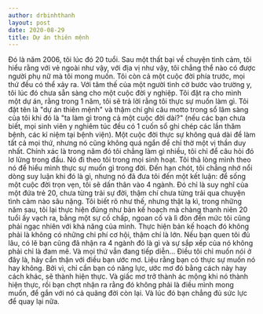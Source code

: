```yaml
---
author: drbinhthanh
layout: post
date: 2020-08-29
title: Dự án thiên mệnh
---
```

Đó là năm 2006, tôi lúc đó 20 tuổi. Sau một thất bại về chuyện tình cảm, tôi hiểu rằng với vẻ ngoài như vậy, với địa vị như vậy, tôi chẳng thể nào có được người phụ nữ mà tôi mong muốn. Tôi còn cả một cuộc đời phía trước, mọi thứ đều có thể xảy ra. Với tâm thế của một người tình cờ bước vào trường y, tôi lúc đó chưa sẵn sàng cho một cuộc đời y nghiệp. Tôi đặt ra cho mình một dự án, rằng trong 1 năm, tôi sẽ trả lời rằng tôi thực sự muốn làm gì.
Tôi đặt tên là "dự án thiên mệnh" và thậm chí ghi câu motto trong sổ lâm sàng của tôi khi đó là "ta làm gì trong cả một cuộc đời dài?" (nếu các bạn chưa biết, mọi sinh viên y nghiêm túc đều có 1 cuốn sổ ghi chép các lần thăm bệnh, các kỉ niệm tại bệnh viện). Một cuộc đời thực sự không quá dài để làm tất cả mọi thứ, nhưng nó cũng không quá ngắn để chỉ thờ một vị thần duy nhất.
Chính xác là trong năm đó tôi chẳng làm gì nhiều, tôi chỉ để câu hỏi đó lơ lửng trong đầu. Nó đi theo tôi trong mọi sinh hoạt. Tôi thả lòng mình theo nó để hiểu mình thực sự muốn gì trong đời. Đến hạn chót, tôi chẳng nhớ nổi dòng suy luận khi đó là gì, nhưng nó đã đưa tôi đến một kết luận: để sống một cuộc đời trọn vẹn, tôi sẽ dấn thân vào 4 ngành.
Đó chỉ là suy nghĩ của một đứa trẻ 20, chưa từng trải sự đời, thậm chí chưa từng trải qua chuyện tình cảm nào sâu nặng. Tôi biết rõ như thế, nhưng thật lạ kì, trong những năm sau, tôi lại thực hiện đúng như bản kế hoạch mà chàng thanh niên 20 tuổi ấy vạch ra, bằng một sự cố chấp, ngoan cố và lì đòn đến mức tôi cũng phải ngạc nhiên với khả năng của mình. Thực hiện bản kế hoạch đó không phải là không có những chi phí cơ hội, thậm chí là lớn.
Nếu bạn quen tôi đủ lâu, có lẽ bạn cũng đã nhận ra 4 ngành đó là gì và sự sắp xếp của nó không phải chỉ là đam mê. Và mọi thứ vẫn đang tiếp diễn...
Điều tôi chỉ muốn nói ở đây là, hãy cẩn thận với điều bạn ước mơ. Liệu rằng bạn có thực sự muốn nó hay không. Bởi vì, chỉ cần bạn có năng lực, ước mơ đó bằng cách này hay cách khác, sẽ thành hiện thực. Và giấc mơ trở thành ác mộng khi nó thành hiện thực, rồi bạn chợt nhận ra rằng đó không phải là điều mình mong muốn, để gắn với nó cả quãng đời còn lại.
Và lúc đó bạn chẳng đủ sức lực để quay lại nữa.
